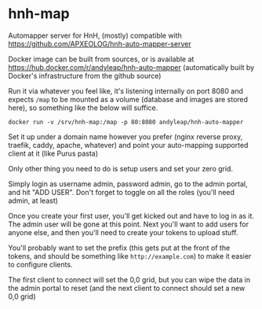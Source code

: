 # hnh-map

Automapper server for HnH, (mostly) compatible with https://github.com/APXEOLOG/hnh-auto-mapper-server

Docker image can be built from sources, or is available at https://hub.docker.com/r/andyleap/hnh-auto-mapper 
(automatically built by Docker's infrastructure from the github source)

Run it via whatever you feel like, it's listening internally on port 8080 and expects `/map` to be mounted as a volume 
(database and images are stored here), so something like the below will suffice.

    docker run -v /srv/hnh-map:/map -p 80:8080 andyleap/hnh-auto-mapper
  
Set it up under a domain name however you prefer (nginx reverse proxy, traefik, caddy, apache, whatever) and 
point your auto-mapping supported client at it (like Purus pasta)

Only other thing you need to do is setup users and set your zero grid.

Simply login as username admin, password admin, go to the admin portal, and hit "ADD USER".  Don't forget to toggle on all the roles (you'll need admin, at least)

Once you create your first user, you'll get kicked out and have to log in as it.
The admin user will be gone at this point.  Next you'll want to add users for anyone else, and then you'll need to create your tokens to upload stuff.

You'll probably want to set the prefix (this gets put at the front of the tokens, and should be something like `http://example.com`) to make it easier to configure clients.

The first client to connect will set the 0,0 grid, but you can wipe the data in the admin portal to reset (and the next client to connect should set a new 0,0 grid)